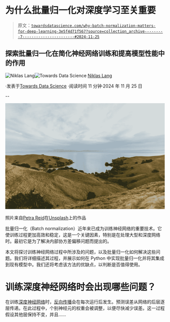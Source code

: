 # 为什么批量归一化对深度学习至关重要

> 原文：[`towardsdatascience.com/why-batch-normalization-matters-for-deep-learning-3e5f4d71f567?source=collection_archive---------7-----------------------#2024-11-25`](https://towardsdatascience.com/why-batch-normalization-matters-for-deep-learning-3e5f4d71f567?source=collection_archive---------7-----------------------#2024-11-25)

## 探索批量归一化在简化神经网络训练和提高模型性能中的作用

[](https://medium.com/@niklas_lang?source=post_page---byline--3e5f4d71f567--------------------------------)![Niklas Lang](https://medium.com/@niklas_lang?source=post_page---byline--3e5f4d71f567--------------------------------)[](https://towardsdatascience.com/?source=post_page---byline--3e5f4d71f567--------------------------------)![Towards Data Science](https://towardsdatascience.com/?source=post_page---byline--3e5f4d71f567--------------------------------) [Niklas Lang](https://medium.com/@niklas_lang?source=post_page---byline--3e5f4d71f567--------------------------------)

·发表于[Towards Data Science](https://towardsdatascience.com/?source=post_page---byline--3e5f4d71f567--------------------------------) ·阅读时间 11 分钟·2024 年 11 月 25 日

--

![](img/841e3523b94cac1fefe7a3667b750797.png)

照片来自[Petra Reid](https://unsplash.com/@createinme_nz?utm_source=medium&utm_medium=referral)在[Unsplash](https://unsplash.com/?utm_source=medium&utm_medium=referral)上的作品

批量归一化（Batch normalization）近年来已成为训练神经网络的重要技术。它使训练过程更加高效和稳定，这是一个关键因素，特别是在处理大型和深度网络时。最初它是为了解决内部协方差偏移问题而提出的。

本文将探讨训练神经网络过程中所涉及的问题，以及批量归一化如何解决这些问题。我们将详细描述其过程，并展示如何在 Python 中实现批量归一化并将其集成到现有模型中。我们还将考虑该方法的优缺点，以判断是否值得使用。

# 训练深度神经网络时会出现哪些问题？

在训练[深度神经网络](https://databasecamp.de/en/ml/artificial-neural-networks)时，[反向传播](https://databasecamp.de/en/ml/backpropagation-basics)会在每次运行后发生。预测误差从网络的后层逐层传递。在此过程中，个别神经元的权重会被调整，以便尽快减少误差。这一过程假设其他层保持不变，并且……
